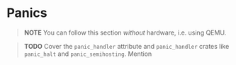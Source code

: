 # Panics

> **NOTE** You can follow this section *without* hardware, i.e. using QEMU.

> **TODO** Cover the `panic_handler` attribute and `panic_handler` crates like
> `panic_halt` and `panic_semihosting`.  Mention
